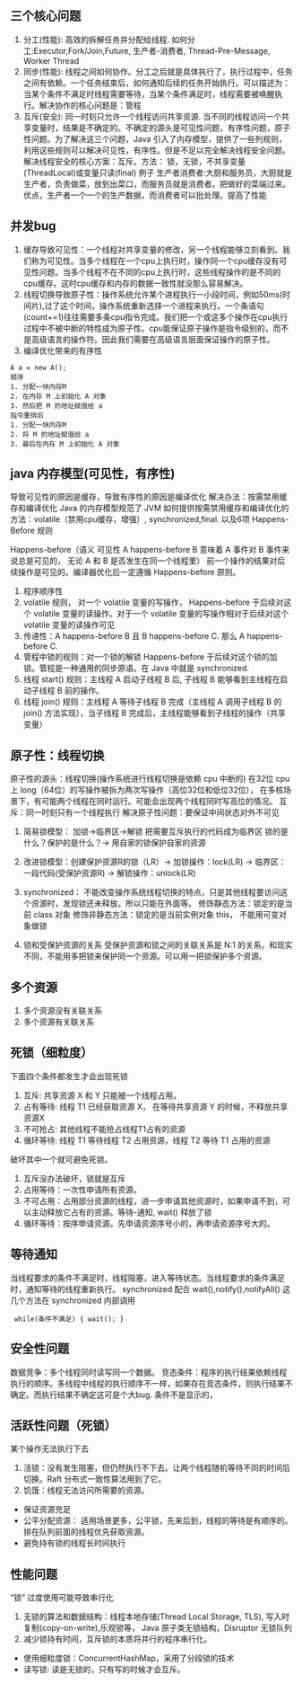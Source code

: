 ## 三个核心问题
1. 分工(性能): 高效的拆解任务并分配给线程. 如何分工:Executor,Fork/Join,Future, 生产者-消费者, Thread-Pre-Message, Worker Thread 
2. 同步(性能): 线程之间如何协作。分工之后就是具体执行了，执行过程中，任务之间有依赖。一个任务结束后，如何通知后续的任务开始执行。可以描述为：当某个条件不满足时线程需要等待，当某个条件满足时，线程需要被唤醒执行。解决协作的核心问题是：管程
3. 互斥(安全): 同一时刻只允许一个线程访问共享资源. 当不同的线程访问一个共享变量时，结果是不确定的。不确定的源头是可见性问题，有序性问题，原子性问题。为了解决这三个问题，Java 引入了内存模型，提供了一些列规则，利用这些规则可以解决可见性，有序性。但是不足以完全解决线程安全问题。解决线程安全的核心方案：互斥。方法：
锁，无锁，不共享变量(ThreadLocal)或变量只读(final)
例子
生产者消费者:大厨和服务员，大厨就是生产者，负责做菜，放到出菜口，而服务员就是消费者。把做好的菜端过来。优点，生产者一个一个的生产数据，而消费者可以批处理。提高了性能

## 并发bug
1. 缓存导致可见性：一个线程对共享变量的修改，另一个线程能够立刻看到。我们称为可见性。当多个线程在一个cpu上执行时，操作同一个cpu缓存没有可见性问题。当多个线程不在不同的cpu上执行时，这些线程操作的是不同的cpu缓存。这时cpu缓存和内存的数据一致性就没那么容易解决。
2. 线程切换导致原子性：操作系统允许某个进程执行一小段时间，例如50ms(时间片),过了这个时间，操作系统重新选择一个进程来执行。一个条语句(count+=1)往往需要多条cpu指令完成。我们把一个或这多个操作在cpu执行过程中不被中断的特性成为原子性。cpu能保证原子操作是指令级别的，而不是高级语言的操作符。因此我们需要在高级语言层面保证操作的原子性。
3. 编译优化带来的有序性
```
A a = new A();
顺序
1. 分配一块内存M
2. 在内存 M 上初始化 A 对象
3. 然后把 M 的地址赋值给 a
指令重排后
1. 分配一块内存M
2. 将 M 的地址赋值给 a 
3. 最后在内存 M 上初始化 A 对象
```

## java 内存模型(可见性，有序性)
导致可见性的原因是缓存，导致有序性的原因是编译优化
解决办法：按需禁用缓存和编译优化
Java 的内存模型规范了 JVM 如何提供按需禁用缓存和编译优化的方法：volatile（禁用cpu缓存，增强）, synchronized,final. 以及6项 Happens-Before 规则

Happens-before（语义 可见性 A happens-before B 意味着 A 事件对 B 事件来说总是可见的， 无论 A 和 B 是否发生在同一个线程里）
前一个操作的结果对后续操作是可见的。编译器优化后一定遵循 Happens-before 原则。
1. 程序顺序性
2. volatile 规则， 对一个 volatile 变量的写操作， Happens-before 于后续对这个 volatile 变量的读操作。对于一个 volatile 变量的写操作相对于后续对这个volatile 变量的读操作可见
3. 传递性：A happens-before B 且 B happens-before C. 那么 A happens-before C.
4. 管程中锁的规则：对一个锁的解锁 Happens-before 于后续对这个锁的加锁。管程是一种通用的同步原语。在 Java 中就是 synchronized.
5. 线程 start() 规则：主线程 A 启动子线程 B 后, 子线程 B 能够看到主线程在启动子线程 B 前的操作。
6. 线程 join() 规则：主线程 A 等待子线程 B 完成（主线程 A 调用子线程 B 的 join() 方法实现），当子线程 B 完成后，主线程能够看到子线程的操作（共享变量）

## 原子性：线程切换
原子性的源头：线程切换(操作系统进行线程切换是依赖 cpu 中断的)
在32位 cpu 上 long（64位）的写操作被拆为两次写操作（高位32位和低位32位）， 在多核场景下，有可能两个线程在同时运行。可能会出现两个线程同时写高位的情况。
互斥：同一时刻只有一个线程执行
解决原子性问题：要保证中间状态对外不可见

1. 简易锁模型： 加锁->临界区->解锁
把需要互斥执行的代码成为临界区
锁的是什么？保护的是什么？-> 用自家的锁保护自家的资源

2. 改进锁模型：创建保护资源R的锁（LR）-> 加锁操作：lock(LR) -> 临界区：一段代码(受保护资源R) -> 解锁操作：unlock(LR)
3. synchronized： 不能改变操作系统线程切换的特点，只是其他线程要访问这个资源时，发现锁还未释放。所以只能在外面等。
修饰静态方法：锁定的是当前 class 对象
修饰非静态方法：锁定的是当前实例对象 this， 不能用可变对象做锁

4. 锁和受保护资源的关系
受保护资源和锁之间的关联关系是 N:1 的关系。和现实不同，不能用多把锁来保护同一个资源。可以用一把锁保护多个资源。

## 多个资源
1. 多个资源没有关联关系
2. 多个资源有关联关系

## 死锁（细粒度）
下面四个条件都发生才会出现死锁
1. 互斥: 共享资源 X 和 Y 只能被一个线程占用。
2. 占有等待: 线程 T1 已经获取资源 X， 在等待共享资源 Y 的时候，不释放共享资源X
3. 不可抢占: 其他线程不能抢占线程T1占有的资源
4. 循环等待: 线程 T1 等待线程 T2 占用资源，线程 T2 等待 T1 占用的资源

破坏其中一个就可避免死锁。
1. 互斥没办法破坏，锁就是互斥
2. 占用等待：一次性申请所有资源。
3. 不可占用：占用部分资源的线程，进一步申请其他资源时，如果申请不到，可以主动释放它占有的资源。等待-通知, wait() 释放了锁
4. 循环等待：按序申请资源。先申请资源序号小的，再申请资源序号大的。

## 等待通知
当线程要求的条件不满足时，线程阻塞，进入等待状态。当线程要求的条件满足时，通知等待的线程重新执行。
synchronized 配合 wait(),notify(),notifyAll() 这几个方法在 synchronized 内部调用 
```
 while(条件不满足) { wait(); }

```

## 安全性问题
数据竞争：多个线程同时读写同一个数据。
竞态条件：程序的执行结果依赖线程执行的顺序。多线程中线程的执行顺序不一样，如果存在竞态条件，则执行结果不确定。而执行结果不确定这可是个大bug. 条件不是显示的，
## 活跃性问题（死锁）
某个操作无法执行下去
1. 活锁：没有发生阻塞，但仍然执行不下去。让两个线程随机等待不同的时间后切换。Raft 分布式一致性算法用到了它。
2. 饥饿：线程无法访问所需要的资源。
  + 保证资源充足
  + 公平分配资源： 适用场景更多，公平锁，先来后到，线程的等待是有顺序的。排在队列前面的线程优先获取资源。
  + 避免持有锁的线程长时间执行

## 性能问题
“锁” 过度使用可能导致串行化
1. 无锁的算法和数据结构：线程本地存储(Thread Local Storage, TLS), 写入时复制(copy-on-write),乐观锁等， Java 原子类无锁结构，Disruptor 无锁队列
2. 减少锁持有时间，互斥锁的本质将并行的程序串行化。
  + 使用细粒度锁：ConcurrentHashMap，采用了分段锁的技术
  + 读写锁: 读是无锁的，只有写的时候才会互斥。


